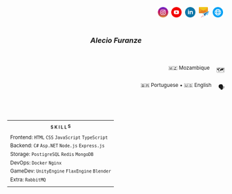 <div align="end">
    <a target="_blank" href="https://instagram.com/alec1o"    ><img width="24px" src="/instagram.png" alt="instagram" /></a>&nbsp;
    <a target="_blank" href="https://youtube.com/@alec1o"     ><img width="24px" src="/youtube.png" alt="youtube"     /></a>&nbsp;
    <a target="_blank" href="https://linkedin.com/in/alec1o/" ><img width="24px" src="/linkedin.png" alt="linkedin"   /></a>&nbsp;
    <a target="_blank" href="mailto://i@alecio.me"            ><img width="24px" src="/email.png" alt="email"         /></a>&nbsp;
    <a target="_blank" href="http://www.alecio.me/"           ><img width="24px" src="/website.png" alt="website"     /></a>&nbsp;
</div>

</br>

<h3 align="center"><i>Alecio Furanze</i></h3>

</br>

<div align="end">
    <p><sup>🇲🇿 Mozambique</sup> &nbsp;&nbsp; 🗺️</p>
    <p><sup>🇧🇷 Portuguese • 🇺🇸 English</sup>  &nbsp;&nbsp; 🗣️</p>
</div>

</br>
</br>

<table>
    <tr>
        <th>
            <sub><sup>S K I L L </sup></sub><sup><sub>S</sub></sup>
        </th>
    </tr>
    <tr>
        <td>
            <sup>Frontend: <code>HTML</code> <code>CSS</code> <code>JavaScript</code> <code>TypeScript</code></sup>
            </br>
            <sup>Backend: <code>C#</code> <code>Asp.NET</code> <code>Node.js</code> <code>Express.js</code></sup>
            </br>
            <sup>Storage: <code>PostigreSQL</code> <code>Redis</code> <code>MongoDB</code></sup>
            </br>
            <sup>DevOps: <code>Docker</code> <code>Nginx</code></sup>
            </br>
            <sup>GameDev: <code>UnityEngine</code> <code>FlaxEngine</code> <code>Blender</code></sup>
            </br>       
            <sup>Extra: <code>RabbitMQ</code></sup>
        </td>
    </tr>
</table>
